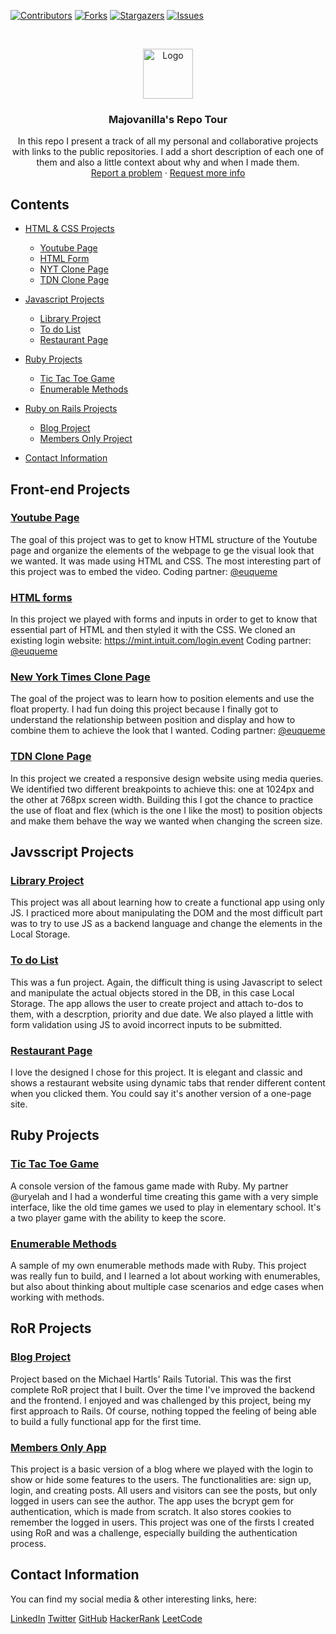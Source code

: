 [![Contributors][contributors-shield]][contributors-url]
[![Forks][forks-shield]][forks-url]
[![Stargazers][stars-shield]][stars-url]
[![Issues][issues-shield]][issues-url]

<!-- PROJECT LOGO -->
<br />
<p align="center">
  <a href="https://github.com/majovanilla/personal-projects">
    <img src="img/mLogo.png" alt="Logo" width="80" height="80">
  </a>

  <h3 align="center">Majovanilla's Repo Tour</h3>

  <p align="center">
    In this repo I present a track of all my personal and collaborative projects with links to the public repositories.
    I add a short description of each one of them and also a little context about why and when I made them.
    <br />
    <a href="https://github.com/majovanilla/personal-projects/issues">Report a problem</a>
    ·
    <a href="https://github.com/majovanilla/personal-projects/issues">Request more info</a>
  </p>
</p>


## Contents

* [HTML & CSS Projects](#front-end-projects)
  * [Youtube Page](#youtube-page)
  * [HTML Form](#html-forms)
  * [NYT Clone Page](#new-york-times-clone-page)
  * [TDN Clone Page](#tdn-clone-page)
  
* [Javascript Projects](#js-projects)
  * [Library Project](#library)
  * [To do List](#todo-list)
  * [Restaurant Page](#restaurant-page)

* [Ruby Projects](#ruby-projects)
  * [Tic Tac Toe Game](#tic-tac-toe-game)
  * [Enumerable Methods](#enumerable-methods)

* [Ruby on Rails Projects](#ror-projects)
  * [Blog Project](#blog-project)
  * [Members Only Project](#members-only-app)

* [Contact Information](#contact-information)

## Front-end Projects

### [Youtube Page](https://majovanilla.github.io/youtube-page/)

The goal of this project was to get to know HTML structure of the Youtube page and organize the elements of the webpage to ge the visual look that we wanted.
It was made using HTML and CSS.
The most interesting part of this project was to embed the video. 
Coding partner: <a href="https://github.com/euqueme">@euqueme</a>

### [HTML forms](https://euqueme.github.io/html-forms/)

In this project we played with forms and inputs in order to get to know that essential part of HTML and then styled it with the CSS.
We cloned an existing login website: https://mint.intuit.com/login.event
Coding partner: <a href="https://github.com/euqueme">@euqueme</a>

### [New York Times Clone Page](https://github.com/majovanilla/new-york-times-clone)

The goal of the project was to learn how to position elements and use the float property.
I had fun doing this project because I finally got to understand the relationship between position and display and how to combine them to achieve the look that I wanted.
Coding partner: <a href="https://github.com/euqueme">@euqueme</a>

### [TDN Clone Page](https://github.com/majovanilla/responsive-design)

In this project we created a responsive design website using media queries. We identified two different breakpoints to achieve this: one at 1024px and the other at 768px screen width.
Building this I got the chance to practice the use of float and flex (which is the one I like the most) to position objects and make them behave the way we wanted when changing the screen size.

## Javsscript Projects

### [Library Project](https://github.com/majovanilla/js-library)

This project was all about learning how to create a functional app using only JS. I practiced more about manipulating the DOM and the most difficult part was to try to use JS as a backend language and change the elements in the Local Storage.

### [To do List](https://github.com/majovanilla/todo-list)

This was a fun project. Again, the difficult thing is using Javascript to select and manipulate the actual objects stored in the DB, in this case Local Storage.
The app allows the user to create project and attach to-dos to them, with a descrption, priority and due date. 
We also played a little with form validation using JS to avoid incorrect inputs to be submitted.

### [Restaurant Page](https://github.com/majovanilla/restaurant-page)
I love the designed I chose for this project. It is elegant and classic and shows a restaurant website using dynamic tabs that render different content when you clicked them.
You could say it's another version of a one-page site.

## Ruby Projects

### [Tic Tac Toe Game](https://github.com/majovanilla/tic-tac-toe-game)

A console version of the famous game made with Ruby.
My partner @uryelah and I had a wonderful time creating this game with a very simple interface, like the old time games we used to play in elementary school.
It's a two player game with the ability to keep the score.

### [Enumerable Methods](https://github.com/majovanilla/enumerable-methods)

A sample of my own enumerable methods made with Ruby.
This project was really fun to build, and I learned a lot about working with enumerables, but also about thinking about multiple case scenarios and edge cases when working with methods.


## RoR Projects

### [Blog Project](https://github.com/majovanilla/static-page)

Project based on the Michael Hartls' Rails Tutorial. This was the first complete RoR project that I built.
Over the time I've improved the backend and the frontend.
I enjoyed and was challenged by this project, being my first approach to Rails. Of course, nothing topped the feeling of being able to build a fully functional app for the first time.

### [Members Only App](https://github.com/majovanilla/Members-Only)

This project is a basic version of a blog where we played with the login to show or hide some features to the users. The functionalities are: sign up, login, and creating posts. All users and visitors can see the posts, but only logged in users can see the author.
The app uses the bcrypt gem for authentication, which is made from scratch. It also stores cookies to remember the logged in users.
This project was one of the firsts I created using RoR and was a challenge, especially building the authentication process.


## Contact Information

You can find my social media & other interesting links, here:

[LinkedIn](https://www.linkedin.com/in/majoreyesparroquin/)
[Twitter](https://twitter.com/Sabes_Maria)
[GitHub](https://github.com/majovanilla)
[HackerRank](https://www.hackerrank.com/maria_reyes?hr_r=1)
[LeetCode](https://leetcode.com/majovanilla/)

[contributors-shield]: https://img.shields.io/github/contributors/majovanilla/personal-projects.svg?style=flat-square
[contributors-url]: https://github.com/majovanilla/personal-projects/graphs/contributors
[forks-shield]: https://img.shields.io/github/forks/majovanilla/personal-projects.svg?style=flat-square
[forks-url]: https://github.com/majovanilla/personal-projects/network/members
[stars-shield]: https://img.shields.io/github/stars/majovanilla/personal-projects.svg?style=flat-square
[stars-url]: https://github.com/majovanilla/personal-projects/stargazers
[issues-shield]: https://img.shields.io/github/issues/majovanilla/personal-projects.svg?style=flat-square
[issues-url]: https://github.com/majovanilla/personal-projects
[product-screenshot]: img/screenshot.PNG
